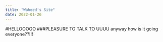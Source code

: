 ```yaml
---
title: "Waheed's Site"
date: 2022-01-26
---
```

#HELLOOOOO
###PLEASURE TO TALK TO UUUU
anyway how is it going everyone??!!!
